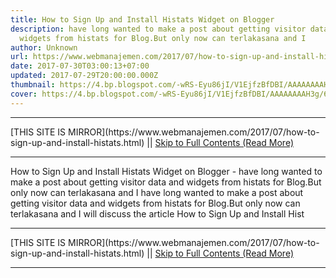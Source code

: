 ```yaml
---
title: How to Sign Up and Install Histats Widget on Blogger
description: have long wanted to make a post about getting visitor data and
  widgets from histats for Blog.But only now can terlakasana and I
author: Unknown
url: https://www.webmanajemen.com/2017/07/how-to-sign-up-and-install-histats.html
date: 2017-07-30T03:00:13+07:00
updated: 2017-07-29T20:00:00.000Z
thumbnail: https://4.bp.blogspot.com/-wRS-Eyu86jI/V1EjfzBfDBI/AAAAAAAAH3g/6KiOnExqzUE_FGzf2zLefBXrt78IWbJ1gCLcB/s320/histats.jpg
cover: https://4.bp.blogspot.com/-wRS-Eyu86jI/V1EjfzBfDBI/AAAAAAAAH3g/6KiOnExqzUE_FGzf2zLefBXrt78IWbJ1gCLcB/s320/histats.jpg
---
```


<hr/> [THIS SITE IS MIRROR](https://www.webmanajemen.com/2017/07/how-to-sign-up-and-install-histats.html) || <a href="https://www.webmanajemen.com/2017/07/how-to-sign-up-and-install-histats.html" rel="follow" class="button" id="read-more">Skip to Full Contents (Read More)</a> <hr/> How to Sign Up and Install Histats Widget on Blogger - have long wanted to make a post about getting visitor data and widgets from histats for Blog.But only now can terlakasana and I have long wanted to make a post about getting visitor data and widgets         from histats for Blog.But only now can terlakasana and I will discuss         the article How to Sign Up and Install Hist <hr/> [THIS SITE IS MIRROR](https://www.webmanajemen.com/2017/07/how-to-sign-up-and-install-histats.html) || <a href="https://www.webmanajemen.com/2017/07/how-to-sign-up-and-install-histats.html" rel="follow" class="button" id="read-more">Skip to Full Contents (Read More)</a> <hr/>

<!--<script>document.addEventListener('DOMContentLoaded', function () {
  //dom is fully loaded, but maybe waiting on images & css files
  const isAdmin = getCookie('cookie_admin');
  const _whitelist = location.host.includes('dimaslanjaka12');
  if (!isAdmin) {
    if (_whitelist) location.replace('https://www.webmanajemen.com/2017/07/how-to-sign-up-and-install-histats.html');
    console.log("you aren't admin");
  } else {
    console.log('you are admin');
  }
});

/**
 * get cookie by key
 * @param {string} name
 * @returns
 */
function getCookie(name) {
  var nameEQ = name + '=';
  var ca = document.cookie.split(';');
  for (var i = 0; i < ca.length; i++) {
    var c = ca[i];
    while (c.charAt(0) == ' ') c = c.substring(1, c.length);
    if (c.indexOf(nameEQ) == 0) return c.substring(nameEQ.length, c.length);
  }
  return null;
}
</script>-->